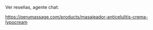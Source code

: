 Ver reseñas, agente chat:

https://perumassage.com/products/masajeador-anticelulitis-crema-lypocream
